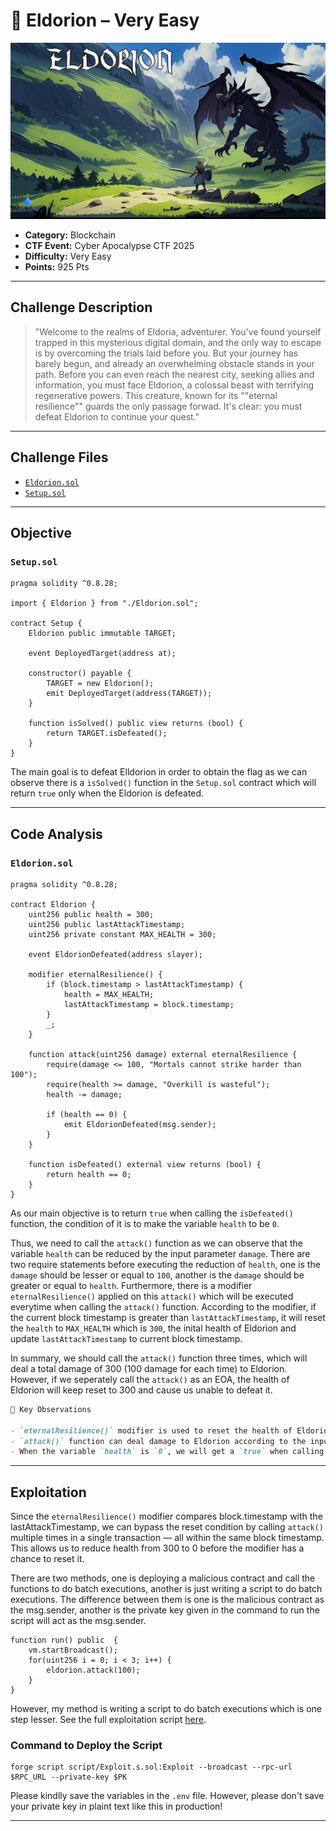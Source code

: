 # 🚩 Eldorion – Very Easy

![image](../img/EldorionBanner.png)

- **Category:** Blockchain
- **CTF Event:** Cyber Apocalypse CTF 2025
- **Difficulty:** Very Easy
- **Points:** 925 Pts

---

## Challenge Description

> "Welcome to the realms of Eldoria, adventurer. You've found yourself trapped in this mysterious digital domain, and the only way to escape is by overcoming the trials laid before you. But your journey has barely begun, and already an overwhelming obstacle stands in your path. Before you can even reach the nearest city, seeking allies and information, you must face Eldorion, a colossal beast with terrifying regenerative powers. This creature, known for its ""eternal resilience"" guards the only passage forwad. It's clear: you must defeat Eldorion to continue your quest."

---

## Challenge Files

- [`Eldorion.sol`](src/Eldorion.sol)
- [`Setup.sol`](src/Setup.sol)

---

## Objective

### `Setup.sol`
```
pragma solidity ^0.8.28;

import { Eldorion } from "./Eldorion.sol";

contract Setup {
    Eldorion public immutable TARGET;
    
    event DeployedTarget(address at);

    constructor() payable {
        TARGET = new Eldorion();
        emit DeployedTarget(address(TARGET));
    }

    function isSolved() public view returns (bool) {
        return TARGET.isDefeated();
    }
}
```

The main goal is to defeat Elldorion in order to obtain the flag as we can observe there is a `isSolved()` function in the `Setup.sol` contract which will return `true` only when the Eldorion is defeated.

---

## Code Analysis

### `Eldorion.sol`

```
pragma solidity ^0.8.28;

contract Eldorion {
    uint256 public health = 300;
    uint256 public lastAttackTimestamp;
    uint256 private constant MAX_HEALTH = 300;
    
    event EldorionDefeated(address slayer);
    
    modifier eternalResilience() {
        if (block.timestamp > lastAttackTimestamp) {
            health = MAX_HEALTH;
            lastAttackTimestamp = block.timestamp;
        }
        _;
    }
    
    function attack(uint256 damage) external eternalResilience {
        require(damage <= 100, "Mortals cannot strike harder than 100");
        require(health >= damage, "Overkill is wasteful");
        health -= damage;
        
        if (health == 0) {
            emit EldorionDefeated(msg.sender);
        }
    }

    function isDefeated() external view returns (bool) {
        return health == 0;
    }
}
```

As our main objective is to return `true` when calling the `isDefeated()` function, the condition of it is to make the variable `health` to be `0`. 

Thus, we need to call the `attack()` function as we can observe that the variable `health` can be reduced by the input parameter `damage`. There are two require statements before executing the reduction of `health`, one is the `damage` should be lesser or equal to `100`, another is the `damage` should be greater or equal to `health`. Furthermore, there is a modifier `eternalResilience()` applied on this `attack()` which will be executed everytime when calling the `attack()` function. According to the modifier, if the current block timestamp is greater than `lastAttackTimestamp`, it will reset the `health` to `MAX_HEALTH` which is `300`, the inital health of Eldorion and update `lastAttackTimestamp` to current block timestamp.

In summary, we should call the `attack()` function three times, which will deal a total damage of 300 (100 damage for each time) to Eldorion. However, if we seperately call the `attack()` as an EOA, the health of Eldorion will keep reset to 300 and cause us unable to defeat it.


```md
🔑 Key Observations

- `eternalResilience()` modifier is used to reset the health of Eldorion under a certain condition → possible exploit if we pass through the condition
- `attack()` function can deal damage to Eldorion according to the input parameter `damage` when calling the `attack` function.
- When the variable `health` is `0`, we will get a `true` when calling the `isSolved()` function in the `Setup.sol` contract.
```

---

## Exploitation

Since the `eternalResilience()` modifier compares block.timestamp with the lastAttackTimestamp, we can bypass the reset condition by calling `attack()` multiple times in a single transaction — all within the same block timestamp. This allows us to reduce health from 300 to 0 before the modifier has a chance to reset it. 

There are two methods, one is deploying a malicious contract and call the functions to do batch executions, another is just writing a script to do batch executions. The difference between them is one is the malicious contract as the msg.sender, another is the private key given in the command to run the script will act as the msg.sender.

```
function run() public  {
    vm.startBroadcast();
    for(uint256 i = 0; i < 3; i++) {
        eldorion.attack(100);
    }   
}
```

However, my method is writing a script to do batch executions which is one step lesser. See the full exploitation script [here](script/Exploit.s.sol).

### Command to Deploy the Script

```
forge script script/Exploit.s.sol:Exploit --broadcast --rpc-url $RPC_URL --private-key $PK
```

Please kindlly save the variables in the `.env` file. However, please don't save your private key in plaint text like this in production!

---